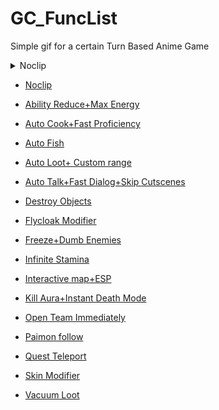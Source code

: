 # GC_FuncList
Simple gif for a certain Turn Based Anime Game
  
  <details>
  <summary>Noclip</summary>
  <img src="https://github.com/0kolya0/GC_FuncList/blob/main/gif/No%20Clip.gif"/>
</details>
  
- [Noclip](noclip.md)

- [Ability Reduce+Max Energy](Ability%20Reduce%2BMax%20Energy.md)

- [Auto Cook+Fast Proficiency](Auto%20Cook%2BFast%20Proficiency.md)

- [Auto Fish](Auto%20Fish.md)

- [Auto Loot+ Custom range](Auto%20Loot%2B%20Custom%20range.md)

- [Auto Talk+Fast Dialog+Skip Cutscenes](Auto%20Talk%2BFast%20Dialog%2BSkip%20Cutscenes.md)

- [Destroy Objects](Destroy%20Objects.md)

- [Flycloak Modifier](Flycloak%20Modifier.md)

- [Freeze+Dumb Enemies](Freeze%2BDumb%20Enemies.md)

- [Infinite Stamina](Infinite%20Stamina.md)

- [Interactive map+ESP](Interactive%20map%2BESP.md)

- [Kill Aura+Instant Death Mode](Kill%20Aura%2BInstant%20Death%20Mode.md)

- [Open Team Immediately](Open%20Team%20Immediately.md)

- [Paimon follow](Paimon%20follow.md)

- [Quest Teleport](Quest%20Teleport.md)

- [Skin Modifier](Skin%20Modifier.md)

- [Vacuum Loot](Vacuum%20Loot.md)
